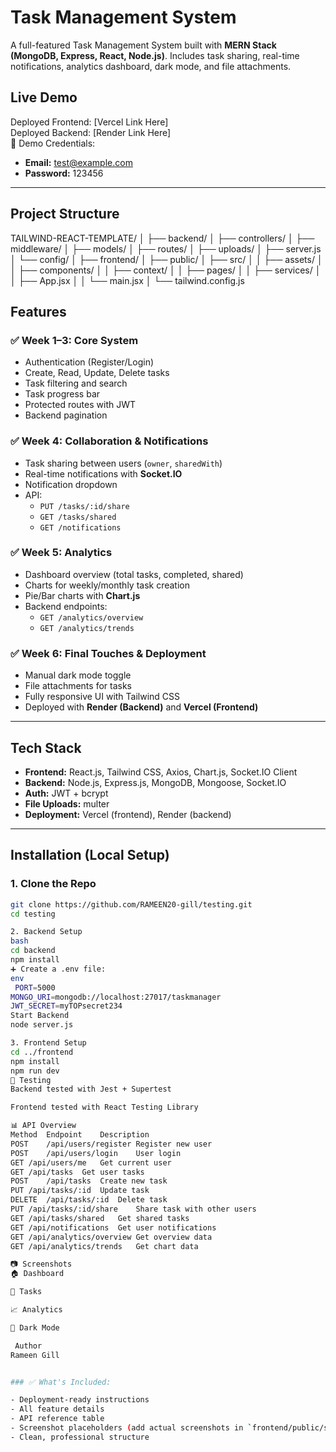 # Task Management System

A full-featured Task Management System built with **MERN Stack (MongoDB, Express, React, Node.js)**. Includes task sharing, real-time notifications, analytics dashboard, dark mode, and file attachments.

##  Live Demo

 Deployed Frontend: [Vercel Link Here]  
 Deployed Backend: [Render Link Here]  
📝 Demo Credentials:  
- **Email:** test@example.com  
- **Password:** 123456

---

##  Project Structure

TAILWIND-REACT-TEMPLATE/
│
├── backend/
│ ├── controllers/
│ ├── middleware/
│ ├── models/
│ ├── routes/
│ ├── uploads/
│ ├── server.js
│ └── config/
│
├── frontend/
│ ├── public/
│ ├── src/
│ │ ├── assets/
│ │ ├── components/
│ │ ├── context/
│ │ ├── pages/
│ │ ├── services/
│ │ ├── App.jsx
│ │ └── main.jsx
│ └── tailwind.config.js


##  Features

### ✅ Week 1–3: Core System
- Authentication (Register/Login)
- Create, Read, Update, Delete tasks
- Task filtering and search
- Task progress bar
- Protected routes with JWT
- Backend pagination

### ✅ Week 4: Collaboration & Notifications
- Task sharing between users (`owner`, `sharedWith`)
- Real-time notifications with **Socket.IO**
- Notification dropdown
- API:
  - `PUT /tasks/:id/share`
  - `GET /tasks/shared`
  - `GET /notifications`

### ✅ Week 5: Analytics
- Dashboard overview (total tasks, completed, shared)
- Charts for weekly/monthly task creation
- Pie/Bar charts with **Chart.js**
- Backend endpoints:
  - `GET /analytics/overview`
  - `GET /analytics/trends`

### ✅ Week 6: Final Touches & Deployment
- Manual dark mode toggle
- File attachments for tasks
- Fully responsive UI with Tailwind CSS
- Deployed with **Render (Backend)** and **Vercel (Frontend)**

---

##  Tech Stack

- **Frontend:** React.js, Tailwind CSS, Axios, Chart.js, Socket.IO Client
- **Backend:** Node.js, Express.js, MongoDB, Mongoose, Socket.IO
- **Auth:** JWT + bcrypt
- **File Uploads:** multer
- **Deployment:** Vercel (frontend), Render (backend)

---

##  Installation (Local Setup)

### 1. Clone the Repo

```bash
git clone https://github.com/RAMEEN20-gill/testing.git
cd testing

2. Backend Setup
bash
cd backend
npm install
➕ Create a .env file:
env
 PORT=5000
MONGO_URI=mongodb://localhost:27017/taskmanager
JWT_SECRET=myTOPsecret234
Start Backend
node server.js

3. Frontend Setup
cd ../frontend
npm install
npm run dev
🧪 Testing
Backend tested with Jest + Supertest

Frontend tested with React Testing Library

📊 API Overview
Method	Endpoint	Description
POST	/api/users/register	Register new user
POST	/api/users/login	User login
GET	/api/users/me	Get current user
GET	/api/tasks	Get user tasks
POST	/api/tasks	Create new task
PUT	/api/tasks/:id	Update task
DELETE	/api/tasks/:id	Delete task
PUT	/api/tasks/:id/share	Share task with other users
GET	/api/tasks/shared	Get shared tasks
GET	/api/notifications	Get user notifications
GET	/api/analytics/overview	Get overview data
GET	/api/analytics/trends	Get chart data

📷 Screenshots
🏠 Dashboard

📑 Tasks

📈 Analytics

🌙 Dark Mode

 Author
Rameen Gill


### ✅ What's Included:

- Deployment-ready instructions
- All feature details
- API reference table
- Screenshot placeholders (add actual screenshots in `frontend/public/screens/`)
- Clean, professional structure




